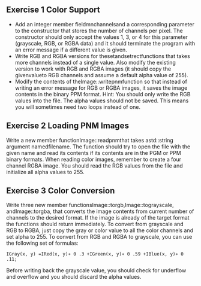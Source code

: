 
## Exercise 1 Color Support 

- Add an integer member fieldmnchannelsand a corresponding parameter 
    to the constructor that stores the number of channels per
    pixel. The constructor should only accept the values 1, 3, or 4 for this
    parameter (grayscale, RGB, or RGBA data) and it should terminate
    the program with an error message if a different value is given.
- Write RGB and RGBA versions for thesetandsetrectfunctions
    that takes more channels instead of a single value. Also modify the
    existing version to work with RGB and RGBA images (it should copy
    the givenvalueto RGB channels and assume a default alpha value of
    255).
- Modify the contents of theImage::writepnmfunction so that instead
    of writing an error message for RGB or RGBA images, it saves the
    image contents in the binary PPM format. Hint: You should only
    write the RGB values into the file. The alpha values should not be
    saved. This means you will sometimes need two loops instead of one.

## Exercise 2 Loading PNM Images

Write a new member functionImage::readpnmthat takes astd::string
argument namedfilename. The function should try to open the file with
the given name and read its contents if its contents are in the PGM or
PPM binary formats. When reading color images, remember to create a
four channel RGBA image. You should read the RGB values from the file
and initialize all alpha values to 255.

## Exercise 3 Color Conversion

Write three new member functionsImage::torgb,Image::tograyscale,
andImage::torgba, that converts the image contents from current number
of channels to the desired format. If the image is already of the target format
the functions should return immediately.
To convert from grayscale and RGB to RGBA, just copy the gray or
color value to all the color channels and set alpha to 255. To convert from
RGB and RGBA to grayscale, you can use the following set of formulas:

```
IGray(x, y) =IRed(x, y)∗ 0 .3 +IGreen(x, y)∗ 0 .59 +IBlue(x, y)∗ 0 .11;
```
Before writing back the grayscale value, you should check for underflow and
overflow and you should discard the alpha values.
